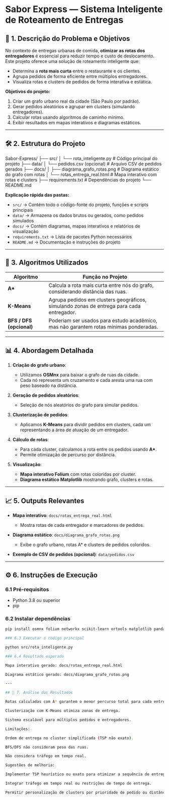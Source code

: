 # Sabor Express — Sistema Inteligente de Roteamento de Entregas

## 📌 1. Descrição do Problema e Objetivos

No contexto de entregas urbanas de comida, **otimizar as rotas dos entregadores** é essencial para reduzir tempo e custo de deslocamento. Este projeto oferece uma solução de roteamento inteligente que:

- Determina a **rota mais curta** entre o restaurante e os clientes.
- Agrupa pedidos de forma eficiente entre múltiplos entregadores.
- Visualiza rotas e clusters de pedidos de forma interativa e estática.

**Objetivos do projeto:**

1. Criar um grafo urbano real da cidade (São Paulo por padrão).
2. Gerar pedidos aleatórios e agrupar em clusters (simulando entregadores).
3. Calcular rotas usando algoritmos de caminho mínimo.
4. Exibir resultados em mapas interativos e diagramas estáticos.

---

## 🛠️ 2. Estrutura do Projeto

Sabor-Express/
├── src/
│ └── rota_inteligente.py # Código principal do projeto
├── data/
│ └── pedidos.csv (opcional) # Arquivo CSV de pedidos gerados
├── docs/
│ ├── diagrama_grafo_rotas.png # Diagrama estático do grafo com rotas
│ └── rotas_entrega_real.html # Mapa interativo com rotas e clusters
├── requirements.txt # Dependências do projeto
└── README.md


**Explicação rápida das pastas:**
- `src/` → Contém todo o código-fonte do projeto, funções e scripts principais  
- `data/` → Armazena os dados brutos ou gerados, como pedidos simulados  
- `docs/` → Contém diagramas, mapas interativos e relatórios de visualização  
- `requirements.txt` → Lista de pacotes Python necessários  
- `README.md` → Documentação e instruções do projeto


---

## 🧮 3. Algoritmos Utilizados

| Algoritmo | Função no Projeto |
|-----------|-----------------|
| **A\***  | Calcula a rota mais curta entre nós do grafo, considerando distância das ruas. |
| **K-Means** | Agrupa pedidos em clusters geográficos, simulando zonas de entrega para cada entregador. |
| **BFS / DFS (opcional)** | Poderiam ser usados para estudo acadêmico, mas não garantem rotas mínimas ponderadas. |

---

## 📊 4. Abordagem Detalhada

1. **Criação do grafo urbano**:  
   - Utilizamos **OSMnx** para baixar o grafo de ruas da cidade.  
   - Cada nó representa um cruzamento e cada aresta uma rua com peso baseado na distância.

2. **Geração de pedidos aleatórios**:  
   - Seleção de nós aleatórios do grafo para simular pedidos.

3. **Clusterização de pedidos**:  
   - Aplicamos **K-Means** para dividir pedidos em clusters, cada um representando a área de atuação de um entregador.

4. **Cálculo de rotas**:  
   - Para cada cluster, calculamos a rota entre os pedidos usando **A\***.  
   - Permite otimização de percurso por distância.

5. **Visualização**:  
   - **Mapa interativo Folium** com rotas coloridas por cluster.  
   - **Diagrama estático Matplotlib** mostrando grafo, clusters e rotas.

---

## 📈 5. Outputs Relevantes

- **Mapa interativo**: `docs/rotas_entrega_real.html`  
  - Mostra rotas de cada entregador e marcadores de pedidos.

- **Diagrama estático**: `docs/diagrama_grafo_rotas.png`  
  - Exibe o grafo urbano, rotas A* e clusters de pedidos coloridos.

- **Exemplo de CSV de pedidos (opcional)**: `data/pedidos.csv`  

---

## ⚙️ 6. Instruções de Execução

### 6.1 Pré-requisitos

- Python 3.8 ou superior  
- pip  

### 6.2 Instalar dependências

```bash
pip install osmnx folium networkx scikit-learn ortools matplotlib pandas numpy

### 6.3 Executar o código principal

python src/rota_inteligente.py

### 6.4 Resultado esperado

Mapa interativo gerado: docs/rotas_entrega_real.html

Diagrama estático gerado: docs/diagrama_grafo_rotas.png

---

## 📝 7. Análise dos Resultados

Rotas calculadas com A* garantem o menor percurso total para cada entregador.

Clusterização com K-Means otimiza zonas de entrega.

Sistema escalável para múltiplos pedidos e entregadores.

Limitações:

Ordem de entrega no cluster simplificada (TSP não exato).

BFS/DFS não consideram peso das ruas.

Não considera tráfego em tempo real.

Sugestões de melhoria:

Implementar TSP heurístico ou exato para otimizar a sequência de entregas.

Integrar tráfego em tempo real ou restrições de tempo de entrega.

Permitir personalização de clusters por prioridade de pedido ou distância máxima.











